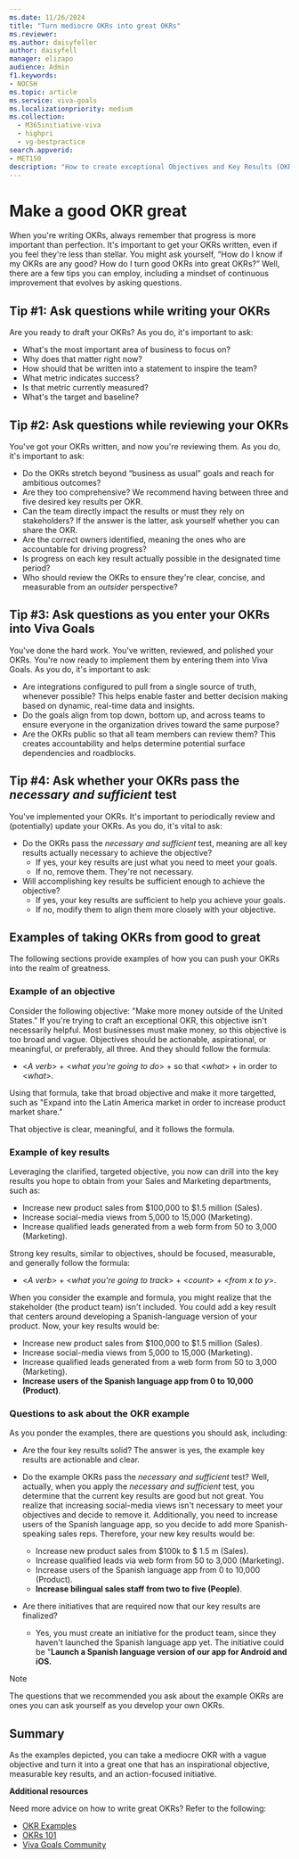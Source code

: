 ```yaml
---
ms.date: 11/26/2024
title: "Turn mediocre OKRs into great OKRs"
ms.reviewer: 
ms.author: daisyfeller
author: daisyfell
manager: elizapo
audience: Admin
f1.keywords:
- NOCSH
ms.topic: article
ms.service: viva-goals
ms.localizationpriority: medium
ms.collection:
  - M365initiative-viva
  - highpri
  - vg-bestpractice
search.appverid:
- MET150
description: "How to create exceptional Objectives and Key Results (OKRs) by applying the OKR framework and formulas to your OKR development."
---
```


# Make a good OKR great

When you're writing OKRs, always remember that progress is more important than perfection. It's important to get your OKRs written, even if you feel they're less than stellar. You might ask yourself, “How do I know if my OKRs are any good? How do I turn good OKRs into great OKRs?” Well, there are a few tips you can employ, including a mindset of continuous improvement that evolves by asking questions.

## Tip #1: Ask questions while writing your OKRs

Are you ready to draft your OKRs? As you do, it's important to ask:

- What's the most important area of business to focus on?  
- Why does that matter right now?  
- How should that be written into a statement to inspire the team?
- What metric indicates success?
- Is that metric currently measured?
- What's the target and baseline?  

## Tip #2: Ask questions while reviewing your OKRs

You've got your OKRs written, and now you're reviewing them. As you do, it's important to ask:

- Do the OKRs stretch beyond “business as usual” goals and reach for ambitious outcomes?
- Are they too comprehensive? We recommend having between three and five desired key results per OKR.
- Can the team directly impact the results or must they rely on stakeholders? If the answer is the latter, ask yourself whether you can share the OKR. 
- Are the correct owners identified, meaning the ones who are accountable for driving progress?
- Is progress on each key result actually possible in the designated time period? 
- Who should review the OKRs to ensure they're clear, concise, and measurable from an *outsider* perspective?

## Tip #3: Ask questions as you enter your OKRs into Viva Goals

You've done the hard work. You've written, reviewed, and polished your OKRs. You're now ready to implement them by entering them into Viva Goals. As you do, it's important to ask:

- Are integrations configured to pull from a single source of truth, whenever possible? This helps enable faster and better decision making based on dynamic, real-time data and insights. 
- Do the goals align from top down, bottom up, and across teams to ensure everyone in the organization drives toward the same purpose?  
- Are the OKRs public so that all team members can review them? This creates accountability and helps determine potential surface dependencies and roadblocks.

## Tip #4: Ask whether your OKRs pass the *necessary and sufficient* test

You've implemented your OKRs. It's important to periodically review and (potentially) update your OKRs. As you do, it's vital to ask:

- Do the OKRs pass the *necessary and sufficient* test, meaning are all key results actually necessary to achieve the objective?
    - If yes, your key results are just what you need to meet your goals.
    - If no, remove them. They're not necessary.
- Will accomplishing key results be sufficient enough to achieve the objective?
    - If yes, your key results are sufficient to help you achieve your goals.
    - If no, modify them to align them more closely with your objective. 

## Examples of taking OKRs from good to great

The following sections provide examples of how you can push your OKRs into the realm of greatness.

### Example of an objective

Consider the following objective: "Make more money outside of the United States." If you're trying to craft an exceptional OKR, this objective isn't necessarily helpful. Most businesses must make money, so this objective is too broad and vague. Objectives should be actionable, aspirational, or meaningful, or preferably, all three. And they should follow the formula: 

 - <*A verb*> + <*what you're going to do*> + so that <*what*> + in order to <*what*>. 

Using that formula, take that broad objective and make it more targetted, such as "Expand into the Latin America market in order to increase product market share."

That objective is clear, meaningful, and it follows the formula. 

### Example of key results

Leveraging the clarified, targeted objective, you now can drill into the key results you hope to obtain from your Sales and Marketing departments, such as:

 - Increase new product sales from $100,000 to $1.5 million (Sales).
 - Increase social-media views from 5,000 to 15,000 (Marketing).
 - Increase qualified leads generated from a web form from 50 to 3,000 (Marketing). 

Strong key results, similar to objectives, should be focused, measurable, and generally follow the formula: 

 - <*A verb*> + <*what you're going to track*> + <*count*> + <*from x to y*>.  

When you consider the example and formula, you might realize that the stakeholder (the product team) isn't included. You could add a key result that centers around developing a Spanish-language version of your product. Now, your key results would be: 

 - Increase new product sales from $100,000 to $1.5 million (Sales).
 - Increase social-media views from 5,000 to 15,000 (Marketing).
 - Increase qualified leads generated from a web form from 50 to 3,000 (Marketing).
 - **Increase users of the Spanish language app from 0 to 10,000 (Product)**. 

### Questions to ask about the OKR example

As you ponder the examples, there are questions you should ask, including:

 - Are the four key results solid? The answer is yes, the example key results are actionable and clear.
 - Do the example OKRs pass the *necessary and sufficient* test? Well, actually, when you apply the *necessary and sufficient* test, you determine that the current key results are good but not great. You realize that increasing social-media views isn't necessary to meet your objectives and decide to remove it. Additionally, you need to increase users of the Spanish language app, so you decide to add more Spanish-speaking sales reps. Therefore, your new key results would be:
   
    - Increase new product sales from $100k to $ 1.5 m (Sales).
    - Increase qualified leads via web form from 50 to 3,000 (Marketing).
    - Increase users of the Spanish language app from 0 to 10,000 (Product).
    - **Increase bilingual sales staff from two to five (People)**.

 - Are there initiatives that are required now that our key results are finalized?
     - Yes, you must create an initiative for the product team, since they haven't launched the Spanish language app yet. The initiative could be "**Launch a Spanish language version of our app for Android and iOS.**

> [!NOTE]
> The questions that we recommended you ask about the example OKRs are ones you can ask yourself as you develop your own OKRs.

## Summary

As the examples depicted, you can take a mediocre OKR with a vague objective and turn it into a great one that has an inspirational objective, measurable key results, and an action-focused initiative.

**Additional resources**

Need more advice on how to write great OKRs? Refer to the following:

- [OKR Examples ](okr-examples.md)
- [OKRs 101 ](https://go.microsoft.com/fwlink/?linkid=2229044)
- [Viva Goals Community](https://techcommunity.microsoft.com/t5/viva-goals/ct-p/Viva-Goals) 